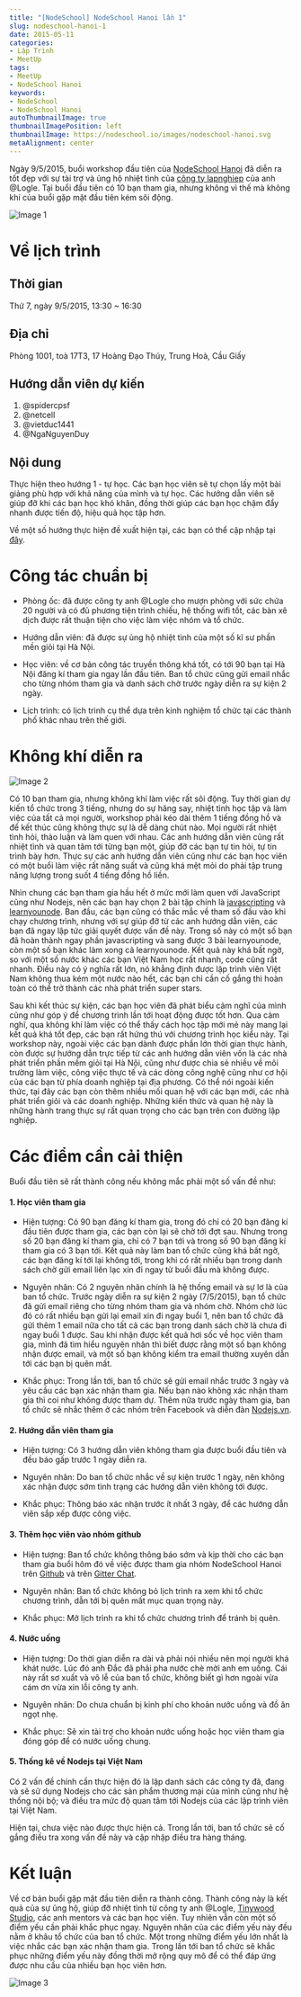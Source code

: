 ```yaml
---
title: "[NodeSchool] NodeSchool Hanoi lần 1"
slug: nodeschool-hanoi-1
date: 2015-05-11
categories:
- Lập Trình
- MeetUp
tags:
- MeetUp
- NodeSchool Hanoi
keywords:
- NodeSchool
- NodeSchool Hanoi
autoThumbnailImage: true
thumbnailImagePosition: left
thumbnailImage: https://nodeschool.io/images/nodeschool-hanoi.svg
metaAlignment: center
---
```

Ngày 9/5/2015, buổi workshop đầu tiên của [NodeSchool Hanoi](http://nodeschool.io/hanoi/) đã diễn ra tốt đẹp với sự tài trợ và ủng hộ nhiệt tình của [công ty lapnghiep](http://www.lapnghiep.co/) của anh @Logle. Tại buổi đầu tiên có 10 bạn tham gia, nhưng không vì thế mà không khí của buổi gặp mặt đầu tiên kém sôi động.

![Image 1](https://github.com/nodeschool/hanoi/blob/master/album/HAN%231/WP_20150509_16_55_57_Pro.jpg?raw=true)

# Về lịch trình
## Thời gian
Thứ 7, ngày 9/5/2015, 13:30 ~ 16:30

## Địa chỉ
Phòng 1001, toà 17T3, 17 Hoàng Đạo Thúy, Trung Hoà, Cầu Giấy

## Hướng dẫn viên dự kiến
1. @spidercpsf
2. @netcell
3. @vietduc1441
4. @NgaNguyenDuy

## Nội dung
Thực hiện theo hướng 1 - tự học. Các bạn học viên sẽ tự chọn lấy một bài giảng phù hợp với khả năng của mình và tự học. Các hướng dẫn viên sẽ giúp đỡ khi các bạn học khó khăn, đồng thời giúp các bạn học chậm đẩy nhanh được tiến độ, hiệu quả học tập hơn.

Về một số hướng thực hiện đề xuất hiện tại, các bạn có thể cập nhập tại [đây](https://github.com/nodeschool/hanoi/issues/3).

# Công tác chuẩn bị

* Phòng ốc: đã được công ty anh @Logle cho mượn phòng với sức chứa 20 người và có đủ phương tiện trình chiếu, hệ thống wifi tốt, các bàn xê dịch được rất thuận tiện cho việc làm việc nhóm và tổ chức.

* Hướng dẫn viên: đã được sự ủng hộ nhiệt tình của một số kĩ sư phần mền giỏi tại Hà Nội.

* Học viên: về cơ bản công tác truyền thông khá tốt, có tới 90 bạn tại Hà Nội đăng kí tham gia ngay lần đầu tiên. Ban tổ chức cũng gửi email nhắc cho từng nhóm tham gia và danh sách chờ trước ngày diễn ra sự kiện 2 ngày.

* Lịch trình: có lịch trình cụ thể dựa trên kinh nghiệm tổ chức tại các thành phố khác nhau trên thế giới.

# Không khí diễn ra
![Image 2](https://github.com/nodeschool/hanoi/blob/master/album/HAN%231/WP_20150509_16_56_14_Pro.jpg?raw=true)

Có 10 bạn tham gia, nhưng không khí làm việc rất sôi động. Tuy thời gian dự kiến tổ chức trong 3 tiếng, nhưng do sự hăng say, nhiệt tình học tập và làm việc của tất cả mọi người, workshop phải kéo dài thêm 1 tiếng đồng hồ và để kết thúc cũng không thực sự là dễ dàng chút nào. Mọi người rất nhiệt tình hỏi, thảo luận và làm quen với nhau. Các anh hướng dẫn viên cũng rất nhiệt tình và quan tâm tới từng bạn một, giúp đỡ các bạn tự tin hỏi, tự tin trình bày hơn. Thực sự các anh hướng dẫn viên cũng như các bạn học viên có một buổi làm việc rất năng suất và cũng khá mệt mỏi do phải tập trung năng lượng trong suốt 4 tiếng đồng hồ liền.

Nhìn chung các bạn tham gia hầu hết ở mức mới làm quen với JavaScript cũng như Nodejs, nên các bạn hay chọn 2 bài tập chính là [javascripting](https://github.com/sethvincent/javascripting) và [learnyounode](https://github.com/workshopper/learnyounode). Ban đầu, các bạn cũng có thắc mắc về tham số đầu vào khi chạy chương trình, nhưng với sự giúp đỡ từ các anh hướng dẫn viên, các bạn đã ngay lập tức giải quyết được vấn đề này. Trong số này có một số bạn đã hoàn thành ngay phần javascripting và sang được 3 bài learnyounode, còn một số bạn khác làm xong cả learnyounode. Kết quả này khá bất ngờ, so với một số nước khác các bạn Việt Nam học rất nhanh, code cũng rất nhanh. Điều này có ý nghĩa rất lớn, nó khẳng định được lập trình viên Việt Nam không thua kém một nước nào hết, các bạn chỉ cần cố gắng thì hoàn toàn có thể trở thành các nhà phát triển super stars.

Sau khi kết thúc sự kiện, các bạn học viên đã phát biểu cảm nghĩ của mình cũng như góp ý để chương trình lần tới hoạt động được tốt hơn. Qua cảm nghĩ, qua không khí làm việc có thể thấy cách học tập mới mẻ này mang lại kết quả khá tốt đẹp, các bạn rất hứng thú với chương trình học kiểu này. Tại workshop này, ngoài việc các bạn dành được phần lớn thời gian thực hành, còn được sự hướng dẫn trực tiếp từ các anh hướng dẫn viên vốn là các nhà phát triển phần mềm giỏi tại Hà Nội, cũng như được chia sẻ nhiều về môi trường làm việc, công việc thực tế và các dòng công nghệ cũng như cơ hội của các bạn từ phía doanh nghiệp tại địa phương. Có thể nói ngoài kiến thức, tại đây các bạn còn thêm nhiều mối quan hệ với các bạn mới, các nhà phát triển giỏi và các doanh nghiệp. Những kiến thức và quan hệ này là những hành trang thực sự rất quan trọng cho các bạn trên con đường lập nghiệp.

# Các điểm cần cải thiện
Buổi đầu tiên sẽ rất thành công nếu không mắc phải một số vấn đề như:

#### 1. Học viên tham gia

* Hiện tượng: Có 90 bạn đăng kí tham gia, trong đó chỉ có 20 bạn đăng kí đầu tiên được tham gia, các bạn còn lại sẽ chờ tới đợt sau. Nhưng trong số 20 bạn đăng kí tham gia, chỉ có 7 bạn tới và trong số 90 bạn đăng kí tham gia có 3 bạn tới. Kết quả này làm ban tổ chức cũng khá bất ngờ, các bạn đăng kí tới lại không tới, trong khi có rất nhiều bạn trong danh sách chờ gửi email liên lạc xin đi ngay từ buổi đầu mà không được.

* Nguyên nhân: Có 2 nguyên nhân chính là hệ thống email và sự lơ là của ban tổ chức. Trước ngày diễn ra sự kiện 2 ngày (7/5/2015), bạn tổ chức đã gửi email riêng cho từng nhóm tham gia và nhóm chờ. Nhóm chờ lúc đó có rất nhiều bạn gửi lại email xin đi ngay buổi 1, nên ban tổ chức đã gửi thêm 1 email nữa cho tất cả các bạn trong danh sách chờ là chưa đi ngay buổi 1 được. Sau khi nhận được kết quả hơi sốc về học viên tham gia, mình đã tìm hiểu nguyên nhân thì biết được rằng một số bạn không nhận được email, và một số bạn không kiểm tra email thường xuyên dẫn tới các bạn bị quên mất.

* Khắc phục: Trong lần tới, ban tổ chức sẽ gửi email nhắc trước 3 ngày và yêu cầu các bạn xác nhận tham gia. Nếu bạn nào không xác nhận tham gia thì coi như không được tham dự. Thêm nữa trước ngày tham gia, ban tổ chức sẽ nhắc thêm ở các nhóm trên Facebook và diễn đàn [Nodejs.vn](http://nodejs.vn/).

#### 2. Hướng dẫn viên tham gia

* Hiện tượng: Có 3 hướng dẫn viên không tham gia được buổi đầu tiên và đều báo gấp trước 1 ngày diễn ra.

* Nguyên nhân: Do ban tổ chức nhắc về sự kiện trước 1 ngày, nên không xác nhận được sớm tình trạng các hướng dẫn viên không tới được.

* Khắc phục: Thông báo xác nhận trước ít nhất 3 ngày, để các hướng dẫn viên sắp xếp được công việc.

#### 3. Thêm học viên vào nhóm github

* Hiện tượng: Ban tổ chức không thông báo sớm và kịp thời cho các bạn tham gia buổi hôm đó về việc được tham gia nhóm NodeSchool Hanoi trên [Github](https://github.com/nodeschool/hanoi) và trên [Gitter Chat](https://gitter.im/nodeschool/vietnam-chapter).

* Nguyên nhân: Ban tổ chức không bỏ lịch trình ra xem khi tổ chức chương trình, dẫn tới bị quên mất mục quan trọng này.

* Khắc phục: Mở lịch trình ra khi tổ chức chương trình để tránh bị quên.

#### 4. Nước uống

* Hiện tượng: Do thời gian diễn ra dài và phải nói nhiều nên mọi người khá khát nước. Lúc đó anh Đắc đã phải pha nước chè mời anh em uống. Cái này rất sơ xuất và vô lễ của ban tổ chức, không biết gì hơn ngoài vừa cám ơn vừa xin lỗi công ty anh.

* Nguyên nhân: Do chưa chuẩn bị kinh phí cho khoản nước uống và đồ ăn ngọt nhẹ.

* Khắc phục: Sẽ xin tài trợ cho khoản nước uống hoặc học viên tham gia đóng góp để có nước uống chung.

#### 5. Thống kê về Nodejs tại Việt Nam

Có 2 vấn đề chính cần thực hiện đó là lập danh sách các công ty đã, đang và sẽ sử dụng Nodejs cho các sản phẩm thương mại của mình cũng như hệ thống nội bộ; và điều tra mức độ quan tâm tới Nodejs của các lập trình viên tại Việt Nam.

Hiện tại, chưa việc nào được thực hiện cả. Trong lần tới, ban tổ chức sẽ cố gắng điều tra xong vấn đề này và cập nhập điều tra hàng tháng.

# Kết luận
Về cơ bản buổi gặp mặt đầu tiên diễn ra thành công. Thành công này là kết quả của sự ủng hộ, giúp đỡ nhiệt tình từ công ty anh @Logle, [Tinywood Studio](https://www.facebook.com/tinywoodstudio?fref=ts), các anh mentors và các bạn học viên. Tuy nhiên vẫn còn một số điểm yếu cần phải khắc phục ngay. Nguyên nhân của các điểm yếu này đều nằm ở khâu tổ chức của ban tổ chức. Một trong những điểm yếu lớn nhất là việc nhắc các bạn xác nhận tham gia. Trong lần tới ban tổ chức sẽ khắc phục những điểm yếu này đồng thời mở rộng quy mô để có thể đáp ứng được nhu cầu của nhiều bạn học viên hơn.

![Image 3](https://github.com/nodeschool/hanoi/blob/master/album/HAN%231/WP_20150509_17_23_22_Pro.jpg?raw=true)
